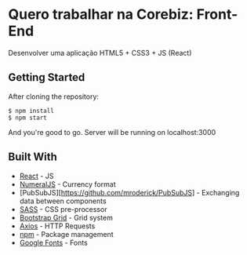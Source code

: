 # Quero trabalhar na Corebiz: Front-End

Desenvolver uma aplicação HTML5 + CSS3 + JS (React)

## Getting Started

After cloning the repository: 

```
$ npm install
$ npm start
```

And you're good to go.
Server will be running on localhost:3000

## Built With

* [React](reactjs.org) - JS
* [NumeralJS](numeraljs.com) - Currency format
* [PubSubJS][https://github.com/mroderick/PubSubJS] - Exchanging data between components
* [SASS](https://sass-lang.com/) - CSS pre-processor
* [Bootstrap Grid](https://getbootstrap.com/) - Grid system
* [Axios](https://github.com/axios/axios) - HTTP Requests
* [npm](https://www.npmjs.com/) - Package management
* [Google Fonts](fonts.google.com) - Fonts
